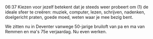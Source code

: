 06:37	Kiezen voor jezelf betekent dat je steeds weer probeert om (1) de ideale sfeer te creëren: muziek, computer, lezen, schrijven, nadenken, doelgericht praten, goede moed, weten waar je mee bezig bent. 

We zitten nu in Deventer vanwege 50-jarige bruiloft van pa en ma van Remmen en ma's 75e verjaardag. Nu even werken.